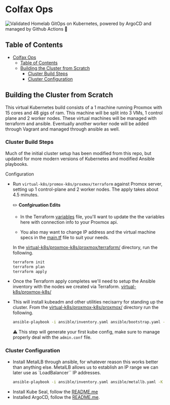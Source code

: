 # Colfax Ops
![Validated](https://github.com/politeauthority/dyndns/actions/workflows/validate.yaml/badge.svg)
Homelab GitOps on Kubernetes, powered by ArgoCD and managed by Github Actions 🚀

## Table of Contents
- [Colfax Ops](#colfax-ops)
  - [Table of Contents](#table-of-contents)
  - [Building the Cluster from Scratch](#building-the-cluster-from-scratch)
    - [Cluster Build Steps](#cluster-build-steps)
    - [Cluster Configuration](#cluster-configuration)

## Building the Cluster from Scratch
This virtual Kubernetes build consists of a 1 machine running Proxmox with 15 cores and 48 gigs of
ram. This machine will be split into 3 VMs, 1 control plane and 2 worker nodes. These virtual
machines will be managed with terraform and ansible.
Eventually another worker node will be added through Vagrant and managed through ansible as well.

### Cluster Build Steps
Much of the initial cluster setup has been modified from this repo, but updated for more modern
versions of Kubernetes and modified Ansible playbooks.

Configuration

 - Run `virtual-k8s/promox-k8s/proxmox/terraform` against Promox server, setting up 1 
   control-plane and 2 worker nodes. The apply takes about 4.5 minutes.

   ✏️ **Confgiruation Edits**
   - In the Terraform [variables](virtual-k8s/proxmox-k8s/proxmox/terraform/variables.tf) file, 
    you'll want to update the the variables here with connection info to your Proxmox api.

   - You also may want to change IP address and the virtual machine specs in the 
    [main.tf](virtual-k8s/proxmox-k8s/proxmox/terraform/main.tf) file to suit your needs.

   In the [virtual-k8s/proxmox-k8s/proxmox/terraform/](virtual-k8s/proxmox-k8s/proxmox/terraform/) 
   directory, run the following.
   ```bash
   terraform init
   terraform plan
   terraform apply
   ```
 - Once the Terraform apply completes we'll need to setup the Ansible inventory with the nodes we
   created via Terraform. [virtual-k8s/proxmox-k8s/](virtual-k8s/proxmox-k8s/ansible/inventory.yaml)
 - This will install kubeadm and other utilities necisarry for standing up the cluster. From the
   [virtual-k8s/proxmox-k8s/proxmox/](virtual-k8s/proxmox-k8s/proxmox/) directory run the following.
   ```bash
   ansible-playbook -i ansible/inventory.yaml ansible/bootstrap.yaml -K
   ```
   ⚠️ This step will generate your first kube config, make sure to manage properly deal with the `admin.conf` file.

### Cluster Configuration
- Install MetalLB through ansible, for whatever reason this works better than anything else. MetalLB
  allows us to establish an IP range we can later use as `LoadBalancer`` IP addresses.
  ```bash
  ansible-playbook -i ansible/inventory.yaml ansible/metallb.yaml -K
  ```
- Install Kube Seal, follow the [README.me](cluster/bedrock/kube-seal/README.md)
- Installed ArgoCD, follow the [README.me](cluster/argocd/README.md).
